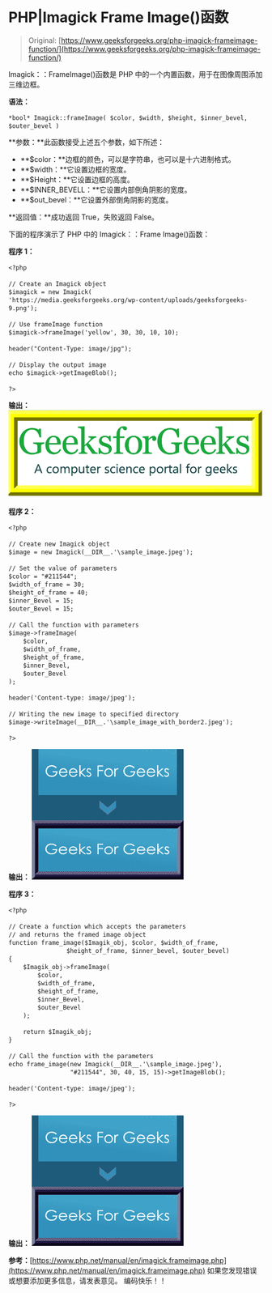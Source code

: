 # PHP|Imagick Frame Image()函数

> Original: [https://www.geeksforgeeks.org/php-imagick-frameimage-function/](https://www.geeksforgeeks.org/php-imagick-frameimage-function/)

Imagick：：FrameImage()函数是 PHP 中的一个内置函数，用于在图像周围添加三维边框。

**语法：**

```
*bool* Imagick::frameImage( $color, $width, $height, $inner_bevel, $outer_bevel )
```

**参数：**此函数接受上述五个参数，如下所述：

*   **$color：**边框的颜色，可以是字符串，也可以是十六进制格式。
*   **$width：**它设置边框的宽度。
*   **$Height：**它设置边框的高度。
*   **$INNER_BEVELL：**它设置内部倒角阴影的宽度。
*   **$out_bevel：**它设置外部倒角阴影的宽度。

**返回值：**成功返回 True，失败返回 False。

下面的程序演示了 PHP 中的 Imagick：：Frame Image()函数：

**程序 1：**

```
<?php 

// Create an Imagick object 
$imagick = new Imagick( 
'https://media.geeksforgeeks.org/wp-content/uploads/geeksforgeeks-9.png'); 

// Use frameImage function 
$imagick->frameImage('yellow', 30, 30, 10, 10); 

header("Content-Type: image/jpg"); 

// Display the output image 
echo $imagick->getImageBlob(); 

?> 
```

**输出：**
![](img/e1bb94b0ccbb2c65d8a2ac3276641a5e.png)

**程序 2：**

```
<?php

// Create new Imagick object
$image = new Imagick(__DIR__.'\sample_image.jpeg');

// Set the value of parameters
$color = "#211544";
$width_of_frame = 30;
$height_of_frame = 40;
$inner_Bevel = 15;
$outer_Bevel = 15;

// Call the function with parameters
$image->frameImage(
    $color,
    $width_of_frame,
    $height_of_frame,
    $inner_Bevel,
    $outer_Bevel
);

header('Content-type: image/jpeg');

// Writing the new image to specified directory
$image->writeImage(__DIR__.'\sample_image_with_border2.jpeg');

?>
```

**输出：**
![](img/607e58ac3977d4d0e20d3055344d5421.png)

**程序 3：**

```
<?php

// Create a function which accepts the parameters
// and returns the framed image object
function frame_image($Imagik_obj, $color, $width_of_frame,
                $height_of_frame, $inner_bevel, $outer_bevel)
{
    $Imagik_obj->frameImage(
        $color,
        $width_of_frame,
        $height_of_frame,
        $inner_Bevel,
        $outer_Bevel
    );

    return $Imagik_obj;
}

// Call the function with the parameters
echo frame_image(new Imagick(__DIR__.'\sample_image.jpeg'),
                 "#211544", 30, 40, 15, 15)->getImageBlob();

header('Content-type: image/jpeg');

?>
```

**输出：**
![](img/607e58ac3977d4d0e20d3055344d5421.png)

**参考：**[https://www.php.net/manual/en/imagick.frameimage.php](https://www.php.net/manual/en/imagick.frameimage.php)
如果您发现错误或想要添加更多信息，请发表意见。 编码快乐！！